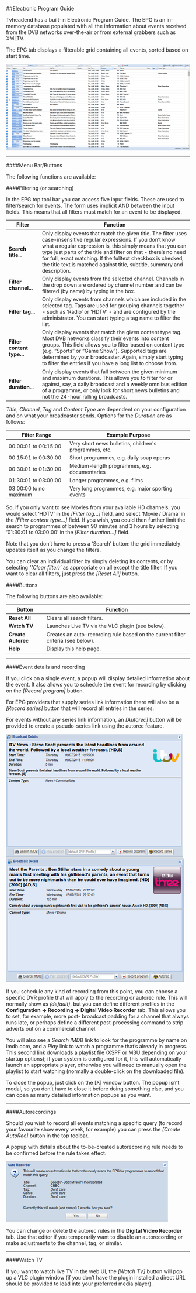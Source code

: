 ##Electronic Program Guide

Tvheadend has a built-in Electronic Program Guide. The EPG is an
in-memory database populated with all the information about events
received from the DVB networks over-the-air or from external grabbers
such as XMLTV.

The EPG tab displays a filterable grid containing all events, sorted
based on start time.

!['Electronic Program Guide' Tab](docresources/epg.png)

---

####Menu Bar/Buttons

The following functions are available:

####Filtering (or searching)

In the EPG top tool bar you can access five input fields. These are used
to filter/search for events. The form uses implicit AND between the
input fields. This means that all filters must match for an event to be
displayed.

Filter                     | Function
---------------------      | --------
**Search title...**        | Only display events that match the given title. The filter uses case-insensitive regular expressions. If you don’t know what a regular expression is, this simply means that you can type just parts of the title and filter on that - there’s no need for full, exact matching. If the fulltext checkbox is checked, the title text is matched against title, subtitle, summary and description.
**Filter channel...**      | Only display events from the selected channel. Channels in the drop down are ordered by channel number and can be filtered (by name) by typing in the box.
**Filter tag...**          | Only display events from channels which are included in the selected tag. Tags are used for grouping channels together - such as ‘Radio’ or ‘HDTV’ - and are configured by the administrator. You can start typing a tag name to filter the list.
**Filter content type...** | Only display events that match the given content type tag. Most DVB networks classify their events into content groups. This field allows you to filter based on content type (e.g. “Sports” or “Game Show”). Supported tags are determined by your broadcaster. Again, simply start typing to filter the entries if you have a long list to choose from.
**Filter duration...**     | Only display events that fall between the given minimum and maximum durations. This allows you to filter for or against, say, a daily broadcast and a weekly omnibus edition of a programme, or only look for short news bulletins and not the 24-hour rolling broadcasts.

*Title*, *Channel*, *Tag* and *Content Type* are dependent on your configuration and on what your 
broadcaster sends. Options for the *Duration* are as follows:

Filter Range           | Example Purpose
-----------------------|----------------
00:00:01 to 00:15:00   | Very short news bulletins, children's programmes, etc.
00:15:01 to 00:30:00   | Short programmes, e.g. daily soap operas
00:30:01 to 01:30:00   | Medium-length programmes, e.g. documentaries
01:30:01 to 03:00:00   | Longer programmes, e.g. films
03:00:00 to no maximum | Very long programmes, e.g. major sporting events

So, if you only want to see Movies from your available HD channels, you
would select ‘HDTV’ in the *[Filter tag…]* field, and select ‘Movie /
Drama’ in the *[Filter content type…]* field. If you wish, you could
then further limit the search to programmes of between 90 minutes and 3
hours by selecting ‘01:30:01 to 03:00:00’ in the *[Filter duration…]*
field.

Note that you don’t have to press a ‘Search’ button: the grid
immediately updates itself as you change the filters.

You can clear an individual filter by simply deleting its contents, or
by selecting *‘(Clear filter)’* as appropriate on all except the title
filter. If you want to clear all filters, just press the *[Reset All]*
button.

####Buttons

The following buttons are also available:

Button              | Function
--------------------|----------
**Reset All**       | Clears all search filters.
**Watch TV**        | Launches Live TV via the VLC plugin (see below).
**Create Autorec**  | Creates an auto-recording rule based on the current filter criteria (see below).
**Help**            | Display this help page.

---

####Event details and recording

If you click on a single event, a popup will display detailed
information about the event. It also allows you to schedule the event
for recording by clicking on the *[Record program]* button.

For EPG providers that supply series link information there will also be
a *[Record series]* button that will record all entries in the series.

For events without any series link information, an *[Autorec]* button
will be provided to create a pseudo-series link using the autorec
feature.

![EPG Detail 1](docresources/epg2.png)
![EPG Detail 2](docresources/epg3.png)

If you schedule any kind of recording from this point, you can choose a
specific DVR profile that will apply to the recording or autorec rule.
This will normally show as *(default)*, but you can define different
profiles in the **Configuration -\> Recording -\> Digital Video
Recorder** tab. This allows you to set, for example, more post-
broadcast padding for a channel that always runs late, or perhaps define
a different post-processing command to strip adverts out on a commercial
channel.

You will also see a *Search IMDB* link to look for the programme by name
on imdb.com, and a *Play* link to watch a programme that’s already in
progress. This second link downloads a playlist file (XSPF or M3U
depending on your startup options); if your system is configured for it,
this will automatically launch an appropriate player, otherwise you will
need to manually open the playlist to start watching (normally a
double-click on the downloaded file).

To close the popup, just click on the [X] window button. The popup isn’t
modal, so you don’t have to close it before doing something else, and
you can open as many detailed information popups as you want.

---

####Autorecordings

Should you wish to record all events matching a specific query (to
record your favourite show every week, for example) you can press the
*[Create AutoRec]* button in the top toolbar.

A popup with details about the to-be-created autorecording rule needs to
be confirmed before the rule takes effect.

![Autorec Dialogue Box](docresources/autorecpopup.png)

You can change or delete the autorec rules in the **Digital Video
Recorder** tab. Use that editor if you temporarily want to disable an
autorecording or make adjustments to the channel, tag, or similar.

---

####Watch TV

If you want to watch live TV in the web UI, the *[Watch TV]* button will
pop up a VLC plugin window (if you don’t have the plugin installed a
direct URL should be provided to load into your preferred media player).
